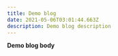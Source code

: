 ```yaml
---
title: Demo blog
date: 2021-05-06T03:01:44.663Z
description: Demo blog description
---
```

**Demo blog body**